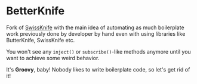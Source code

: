 BetterKnife
==========

Fork of [SwissKnife](https://github.com/Arasthel/SwissKnife) with the main idea of automating as much boilerplate work previously done by developer by hand even with using libraries like ButterKnife, SwissKnife etc.

You won't see any `inject()` or `subscribe()`-like methods anymore until you want to achieve some weird behavior.

It's **Groovy**, baby! Nobody likes to write boilerplate code, so let's get rid of it!
